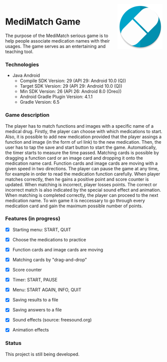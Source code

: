 <img src="app/src/main/res/mipmap-xxhdpi/ic_launcher_round.png" align="right">

# MediMatch Game
The purpose of the MediMatch serious game is to help people associate medication names with their usages.
The game serves as an entertaining and teaching tool.


### Technologies
* Java Android
    * Compile SDK Version: 29 (API 29: Android 10.0 (Q))
    * Target SDK Version: 29 (API 29: Android 10.0 (Q))
    * Min SDK Version: 26 (API 26: Android 8.0 (Oreo))
    * Android Gradle Plugin Version: 4.1.1
    * Gradle Version: 6.5


### Game description

The player has to match functions and images with a specific name of a medical drug. Firstly, the player can choose with which medications to start. Also, it is possible to add new medication provided that the player assings a function and image (in the form of url link) to the new medication. Then, the user has to tap the save and start button to start the game. Automatically, the timer starts to measure the time passed. Matching cards is possible by dragging a function card or an image card and dropping it onto the medication name card. Function cards and image cards are moving with a given speed in two directions. The player can pause the game at any time, for example in order to read the medication function carefully.
When player matches correctly, then he gains a positive point and score counter is updated. When matching is incorrect, player losses points. The correct or incorrect match is also indicated by the special sound effect and animation. When matching is completed correctly, the player can proceed to the next medication name. To win game it is neccessary to go through every medication card and gain the maximum possible number of points.

### Features (in progress)
- [x] Starting menu: START, QUIT
- [x] Choose the medications to practice
- [x] Function cards and image cards are moving
- [x] Matching cards by "drag-and-drop"
- [x] Score counter
- [x] Timer: START, PAUSE
- [x] Menu: START AGAIN, INFO, QUIT
- [x] Saving results to a file
- [x] Saving answers to a file
- [x] Sound effects (source: freesound.org)
- [x] Animation effects




### Status
This project is still being developed.
